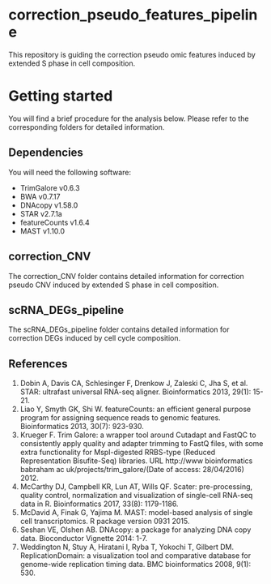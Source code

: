 # correction_pseudo_features_pipeline
This repository is guiding the correction pseudo omic features induced by extended S phase in cell composition.
# Getting started
You will find a brief procedure for the analysis below. Please refer to the corresponding folders for detailed information.
## Dependencies
You will need the following software:
- TrimGalore v0.6.3
- BWA v0.7.17
- DNAcopy v1.58.0
- STAR v2.7.1a
- featureCounts v1.6.4
- MAST v1.10.0
## correction_CNV
The correction_CNV folder contains detailed information for correction pseudo CNV induced by extended S phase in cell composition.
## scRNA_DEGs_pipeline
The scRNA_DEGs_pipeline folder contains detailed information for correction DEGs induced by cell cycle composition.
## References
1.	Dobin A, Davis CA, Schlesinger F, Drenkow J, Zaleski C, Jha S, et al. STAR: ultrafast universal RNA-seq aligner. Bioinformatics 2013, 29(1): 15-21.
2.	Liao Y, Smyth GK, Shi W. featureCounts: an efficient general purpose program for assigning sequence reads to genomic features. Bioinformatics 2013, 30(7): 923-930.
3.	Krueger F. Trim Galore: a wrapper tool around Cutadapt and FastQC to consistently apply quality and adapter trimming to FastQ files, with some extra functionality for MspI-digested RRBS-type (Reduced Representation Bisufite-Seq) libraries. URL http://www bioinformatics babraham ac uk/projects/trim_galore/(Date of access: 28/04/2016) 2012.
4.	McCarthy DJ, Campbell KR, Lun AT, Wills QF. Scater: pre-processing, quality control, normalization and visualization of single-cell RNA-seq data in R. Bioinformatics 2017, 33(8): 1179-1186.
5.	McDavid A, Finak G, Yajima M. MAST: model-based analysis of single cell transcriptomics. R package version 0931 2015.
6.	Seshan VE, Olshen AB. DNAcopy: a package for analyzing DNA copy data. Bioconductor Vignette 2014: 1-7. 
7.	Weddington N, Stuy A, Hiratani I, Ryba T, Yokochi T, Gilbert DM. ReplicationDomain: a visualization tool and comparative database for genome-wide replication timing data. BMC bioinformatics 2008, 9(1): 530.
